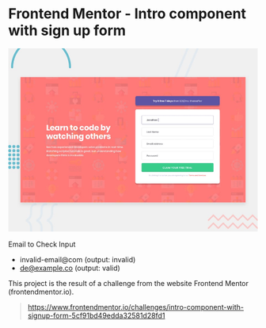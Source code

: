 # Frontend Mentor - Intro component with sign up form

![Design preview for the Intro component with sign up form coding challenge](./design/desktop-preview.jpg)

Email to Check Input
- invalid-email@com (output: invalid)
- de@example.co (output: valid)

This project is the result of a challenge from the website Frontend Mentor (frontendmentor.io).

> https://www.frontendmentor.io/challenges/intro-component-with-signup-form-5cf91bd49edda32581d28fd1
